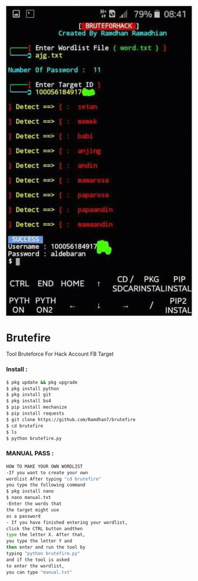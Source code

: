 <img src="https://github.com/Ramdhan7/brutefire/blob/main/Bruteforce.jpg" width="640" title="Menu" alt="Menu">

# Brutefire
Tool Bruteforce For Hack Account FB Target

### Install :
````bash
$ pkg update && pkg upgrade 
$ pkg install python
$ pkg install git 
$ pkg install bs4
$ pip install mechanize 
$ pip install requests 
$ git clone https://github.com/Ramdhan7/brutefire
$ cd brutefire
$ ls
$ python brutefire.py
````
### MANUAL PASS :
````bash
HOW TO MAKE YOUR OWN WORDLIST
-If you want to create your own
wordlist After typing "cd brutefire"
you type the following command
$ pkg install nano
$ nano manual.txt
-Enter the words that
the target might use
as a password 
- If you have finished entering your wordlist,
click the CTRL button andthen
type the letter X. After that,
you type the letter Y and
then enter and run the tool by
typing "python brutefire.py"
and if the tool is asked
to enter the wordlist,
you can type "manual.txt"
````
